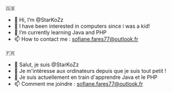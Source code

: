 🇬🇧
- 👋 Hi, I’m @StarKoZz
- 👀 I have been interested in computers since i was a kid! 
- 🌱 I’m currently learning Java and PHP
- 📫 How to contact me : sofiane.fares77@outlook.fr

🇫🇷
- 👋 Salut, je suis @StarKoZz
- 👀 Je m'intéresse aux ordinateurs depuis que je suis tout petit ! 
- 🌱 Je suis actuellement en train d'apprendre Java et le PHP
- 📫 Comment me joindre : sofiane.fares77@outlook.fr


<!---
StarKoZz/StarKoZz is a ✨ special ✨ repository because its `README.md` (this file) appears on your GitHub profile.
You can click the Preview link to take a look at your changes.
--->
